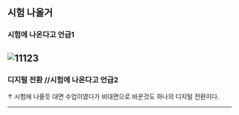 ## 시험 나올거

### 시험에 나온다고 언급1

![11123](https://user-images.githubusercontent.com/94778099/157619920-aac74bf7-e52f-45ca-a5ea-91e612e572c3.PNG)
-----


### 디지털 전환 //시험에 나온다고 언급2
  ↑ 시험에 나올듯
  대면 수업이였다가 비대면으로 바꾼것도 하나의 디지털 전환이다.
  
  
-------

###
